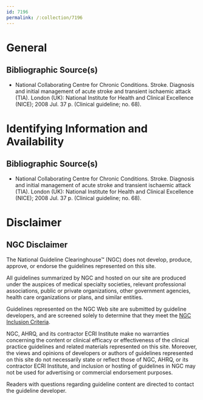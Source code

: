 ```yaml
---
id: 7196
permalink: /:collection/7196
---
```


# General

## Bibliographic Source(s)

- National Collaborating Centre for Chronic Conditions. Stroke. Diagnosis and initial management of acute stroke and transient ischaemic attack (TIA). London (UK): National Institute for Health and Clinical Excellence (NICE); 2008 Jul. 37 p. (Clinical guideline; no. 68).

# Identifying Information and Availability

## Bibliographic Source(s)

- National Collaborating Centre for Chronic Conditions. Stroke. Diagnosis and initial management of acute stroke and transient ischaemic attack (TIA). London (UK): National Institute for Health and Clinical Excellence (NICE); 2008 Jul. 37 p. (Clinical guideline; no. 68).

# Disclaimer

## NGC Disclaimer

The National Guideline Clearinghouse™ (NGC) does not develop, produce, approve, or endorse the guidelines represented on this site.

All guidelines summarized by NGC and hosted on our site are produced under the auspices of medical specialty societies, relevant professional associations, public or private organizations, other government agencies, health care organizations or plans, and similar entities.

Guidelines represented on the NGC Web site are submitted by guideline developers, and are screened solely to determine that they meet the [NGC Inclusion Criteria](/help-and-about/summaries/inclusion-criteria).

NGC, AHRQ, and its contractor ECRI Institute make no warranties concerning the content or clinical efficacy or effectiveness of the clinical practice guidelines and related materials represented on this site. Moreover, the views and opinions of developers or authors of guidelines represented on this site do not necessarily state or reflect those of NGC, AHRQ, or its contractor ECRI Institute, and inclusion or hosting of guidelines in NGC may not be used for advertising or commercial endorsement purposes.

Readers with questions regarding guideline content are directed to contact the guideline developer.

